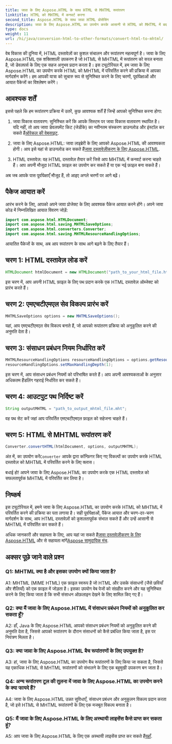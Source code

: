 ```yaml
---
title: जावा के लिए Aspose.HTML के साथ HTML से MHTML रूपांतरण
linktitle: HTML को MHTML में कनवर्ट करना
second_title: Aspose.HTML के साथ जावा HTML प्रोसेसिंग
description: जावा के लिए Aspose.HTML का उपयोग करके आसानी से HTML को MHTML में बदलें। कुशल HTML-से-MHTML रूपांतरण के लिए हमारी चरण-दर-चरण मार्गदर्शिका का पालन करें।
type: docs
weight: 11
url: /hi/java/conversion-html-to-other-formats/convert-html-to-mhtml/
---
```

वेब विकास की दुनिया में, HTML दस्तावेज़ों का कुशल संचालन और रूपांतरण महत्वपूर्ण है। जावा के लिए Aspose.HTML एक शक्तिशाली उपकरण है जो HTML से MHTML में रूपांतरण को सरल बनाता है, जो डेवलपर्स के लिए एक सहज अनुभव प्रदान करता है। इस ट्यूटोरियल में, हम जावा के लिए Aspose.HTML का उपयोग करके HTML को MHTML में परिवर्तित करने की प्रक्रिया में आपका मार्गदर्शन करेंगे। हम आपकी यात्रा को सुचारु रूप से सुनिश्चित करने के लिए चरणों, पूर्वापेक्षाओं और आयात पैकेजों का विश्लेषण करेंगे।

## आवश्यक शर्तें

इससे पहले कि हम रूपांतरण प्रक्रिया में उतरें, कुछ आवश्यक शर्तें हैं जिन्हें आपको सुनिश्चित करना होगा:

1. जावा विकास वातावरण: सुनिश्चित करें कि आपके सिस्टम पर जावा विकास वातावरण स्थापित है। यदि नहीं, तो आप जावा डेवलपमेंट किट (जेडीके) का नवीनतम संस्करण डाउनलोड और इंस्टॉल कर सकते हैं[ओरेकल की वेबसाइट](https://www.oracle.com/java/technologies/javase-downloads.html).

2.  जावा के लिए Aspose.HTML: जावा लाइब्रेरी के लिए आपको Aspose.HTML की आवश्यकता होगी। आप इसे यहां से डाउनलोड कर सकते हैं[जावा दस्तावेज़ीकरण के लिए Aspose.HTML](https://reference.aspose.com/html/java/).

3. HTML दस्तावेज़: वह HTML दस्तावेज़ तैयार करें जिसे आप MHTML में कनवर्ट करना चाहते हैं। आप अपनी मौजूदा HTML फ़ाइल का उपयोग कर सकते हैं या एक नई फ़ाइल बना सकते हैं।

अब जब आपके पास पूर्वापेक्षाएँ मौजूद हैं, तो आइए अगले चरणों पर आगे बढ़ें।

## पैकेज आयात करें

आरंभ करने के लिए, आपको अपने जावा प्रोजेक्ट के लिए आवश्यक पैकेज आयात करने होंगे। अपने जावा कोड में निम्नलिखित आयात विवरण जोड़ें:

```java
import com.aspose.html.HTMLDocument;
import com.aspose.html.saving.MHTMLSaveOptions;
import com.aspose.html.converters.Converter;
import com.aspose.html.saving.MHTMLResourceHandlingOptions;
```

आयातित पैकेजों के साथ, अब आप रूपांतरण के साथ आगे बढ़ने के लिए तैयार हैं।

## चरण 1: HTML दस्तावेज़ लोड करें

```java
HTMLDocument htmlDocument = new HTMLDocument("path_to_your_html_file.html");
```

इस चरण में, आप अपनी HTML फ़ाइल के लिए पथ प्रदान करके एक HTML दस्तावेज़ ऑब्जेक्ट को प्रारंभ करते हैं।

## चरण 2: एमएचटीएमएल सेव विकल्प प्रारंभ करें

```java
MHTMLSaveOptions options = new MHTMLSaveOptions();
```

यहां, आप एमएचटीएमएल सेव विकल्प बनाते हैं, जो आपको रूपांतरण प्रक्रिया को अनुकूलित करने की अनुमति देता है।

## चरण 3: संसाधन प्रबंधन नियम निर्धारित करें

```java
MHTMLResourceHandlingOptions resourceHandlingOptions = options.getResourceHandlingOptions();
resourceHandlingOptions.setMaxHandlingDepth(1);
```

इस चरण में, आप संसाधन प्रबंधन नियमों को परिभाषित करते हैं। आप अपनी आवश्यकताओं के अनुसार अधिकतम हैंडलिंग गहराई निर्धारित कर सकते हैं।

## चरण 4: आउटपुट पथ निर्दिष्ट करें

```java
String outputMHTML = "path_to_output_mhtml_file.mht";
```

वह पथ सेट करें जहां आप परिवर्तित एमएचटीएमएल फ़ाइल को सहेजना चाहते हैं।

## चरण 5: HTML से MHTML रूपांतरण करें

```java
Converter.convertHTML(htmlDocument, options, outputMHTML);
```

 अंत में, का उपयोग करें`Converter` आपके द्वारा कॉन्फ़िगर किए गए विकल्पों का उपयोग करके HTML दस्तावेज़ को MHTML में परिवर्तित करने के लिए क्लास।

बधाई हो! आपने जावा के लिए Aspose.HTML का उपयोग करके एक HTML दस्तावेज़ को सफलतापूर्वक MHTML में परिवर्तित कर लिया है।

## निष्कर्ष

इस ट्यूटोरियल में, हमने जावा के लिए Aspose.HTML का उपयोग करके HTML को MHTML में परिवर्तित करने की प्रक्रिया का पता लगाया है। सही पूर्वापेक्षाओं, पैकेज आयात और चरण-दर-चरण मार्गदर्शन के साथ, आप HTML दस्तावेज़ों को कुशलतापूर्वक संभाल सकते हैं और उन्हें आसानी से MHTML में परिवर्तित कर सकते हैं।

 अधिक जानकारी और सहायता के लिए, आप यहां जा सकते हैं[जावा दस्तावेज़ीकरण के लिए Aspose.HTML](https://reference.aspose.com/html/java/) और से सहायता मांगें[Aspose सामुदायिक मंच](https://forum.aspose.com/).

## अक्सर पूछे जाने वाले प्रश्न

### Q1: MHTML क्या है और इसका उपयोग क्यों किया जाता है?

A1: MHTML (MIME HTML) एक फ़ाइल स्वरूप है जो HTML और उसके संसाधनों (जैसे छवियाँ और शैलियाँ) को एक फ़ाइल में जोड़ता है। इसका उपयोग वेब पेजों को संग्रहीत करने और यह सुनिश्चित करने के लिए किया जाता है कि सभी संसाधन ऑफ़लाइन देखने के लिए शामिल किए गए हैं।

### Q2: क्या मैं जावा के लिए Aspose.HTML में संसाधन प्रबंधन नियमों को अनुकूलित कर सकता हूँ?

A2: हाँ, Java के लिए Aspose.HTML आपको संसाधन प्रबंधन नियमों को अनुकूलित करने की अनुमति देता है, जिससे आपको रूपांतरण के दौरान संसाधनों को कैसे प्रबंधित किया जाता है, इस पर नियंत्रण मिलता है।

### Q3: क्या जावा के लिए Aspose.HTML बैच रूपांतरणों के लिए उपयुक्त है?

A3: हां, जावा के लिए Aspose.HTML का उपयोग बैच रूपांतरणों के लिए किया जा सकता है, जिससे यह एकाधिक HTML से MHTML रूपांतरणों को संभालने के लिए एक बहुमुखी उपकरण बन जाता है।

### Q4: अन्य रूपांतरण टूल की तुलना में जावा के लिए Aspose.HTML का उपयोग करने के क्या फायदे हैं?

A4: जावा के लिए Aspose.HTML उन्नत सुविधाएँ, संसाधन प्रबंधन और अनुकूलन विकल्प प्रदान करता है, जो इसे HTML से MHTML रूपांतरणों के लिए एक मजबूत विकल्प बनाता है।

### Q5: मैं जावा के लिए Aspose.HTML के लिए अस्थायी लाइसेंस कैसे प्राप्त कर सकता हूं?

A5: आप जावा के लिए Aspose.HTML के लिए एक अस्थायी लाइसेंस प्राप्त कर सकते हैं[यहाँ](https://purchase.aspose.com/temporary-license/).